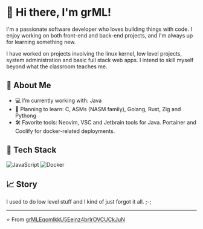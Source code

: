 # 👋 Hi there, I'm grML!

I'm a passionate software developer who loves building things with code. I enjoy working on both front-end and back-end projects, and I'm always up for learning something new.

I have worked on projects involving the linux kernel, low level projects, system administration and basic full stack web apps.
I intend to skill myself beyond what the classroom teaches me.

## 🚀 About Me

- 💻 I’m currently working with: Java
- 🌱 Planning to learn: C, ASMs (NASM family), Golang, Rust, Zig and Pythong 
- 🛠️ Favorite tools: Neovim, VSC and Jetbrain tools for Java. Portainer and Coolify for docker-related deployments.

## 🧰 Tech Stack

![JavaScript](https://img.shields.io/badge/-JavaScript-black?style=flat-square&logo=javascript)
![Docker](https://img.shields.io/badge/-Docker-black?style=flat-square&logo=docker)

## 📈 Story

I used to do low level stuff and I kind of just forgot it all. ;-;

---

⭐️ From [grMLEqomlkkU5Eeinz4brIrOVCUCkJuN](https://github.com/grMLEqomlkkU5Eeinz4brIrOVCUCkJuN)
